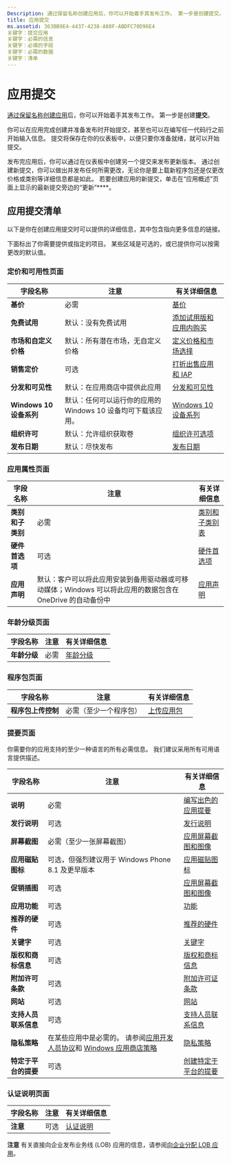 ```yaml
---
Description: 通过保留名称创建应用后，你可以开始着手其发布工作。 第一步是创建提交。
title: 应用提交
ms.assetid: 363BB9E4-4437-4238-A80F-ABDFC70D96E4
关键字：提交应用
关键字：必需的信息
关键字：必填的字段
关键字：必需的数据
关键字：清单
---
```


# 应用提交


[通过保留名称创建应用](create-your-app-by-reserving-a-name.md)后，你可以开始着手其发布工作。 第一步是创建**提交**。

你可以在应用完成创建并准备发布时开始提交，甚至也可以在编写任一代码行之前开始输入信息。 提交将保存在你的仪表板中，以便只要你准备就绪，就可以开始提交。

发布完应用后，你可以通过在仪表板中创建另一个提交来发布更新版本。 通过创建新提交，你可以做出并发布任何所需更改，无论你是要上载新程序包还是仅更改价格或类别等详细信息都是如此。 若要创建应用的新提交，单击在“应用概述”页面上显示的最新提交旁边的“更新”****。

## 应用提交清单


以下是你在创建应用提交时可以提供的详细信息，其中包含指向更多信息的链接。

下面标出了你需要提供或指定的项目。 某些区域是可选的，或已提供你可以按需更改的默认值。

### 定价和可用性页面
| 字段名称                    | 注意                                       | 有关详细信息                                                             |
|-------------------------------|---------------------------------------------|---------------------------------------------------------------------------|
| **基价**                | 必需                                    | [基价](set-app-pricing-and-availability.md#base-price)              |
| **免费试用**                | 默认：没有免费试用                      | [添加试用版和应用内购买](https://msdn.microsoft.com/library/windows/apps/jj193599)  |
| **市场和自定义价格** | 默认：所有潜在市场，无自定义价格 | [定义价格和市场选择](define-pricing-and-market-selection.md)              |
| **销售定价**              | 可选                                    | [打折出售应用和 IAP](put-apps-and-iaps-on-sale.md)                                       |
| **分发和可见性** | 默认：在应用商店中提供此应用 | [分发和可见性](set-app-pricing-and-availability.md#distribution-and-visibility) | 
| **Windows 10 设备系列**  | 默认：任何可以运行你的应用的 Windows 10 设备均可下载该应用。 | [Windows 10 设备系列](set-app-pricing-and-availability.md#windows-10-device-families) | 
| **组织许可**    | 默认：允许组织获取卷 | [组织许可选项](organizational-licensing.md)                        | 
| **发布日期**                | 默认：尽快发布      | [发布日期](set-app-pricing-and-availability.md#publish-date)          |



### 应用属性页面

| 字段名称                    | 注意                                       | 有关详细信息                                                             |
|-------------------------------|---------------------------------------------|---------------------------------------------------------------------------|
| **类别和子类别**  | 必需                                    | [类别和子类别表](category-and-subcategory-table.md)       |
| **硬件首选项**      | 可选                                    | [硬件首选项](enter-app-properties.md#hardware_preferences)      |
| **应用声明**          | 默认：客户可以将此应用安装到备用驱动器或可移动媒体；Windows 可以将此应用的数据包含在 OneDrive 的自动备份中 | [应用声明](app-declarations.md) |



### 年龄分级页面

| 字段名称                    | 注意                                       | 有关详细信息                          |
|-------------------------------|---------------------------------------------|----------------------------------------|
| **年龄分级**               | 必需                                    | [年龄分级](age-ratings.md)          |



### 程序包页面

| 字段名称                    | 注意                                       | 有关详细信息                          |
|-------------------------------|---------------------------------------------|----------------------------------------|
| **程序包上传控制**    | 必需（至少一个程序包）             | [上传应用包](upload-app-packages.md) | 



### 提要页面

你需要你的应用支持的至少一种语言的所有必需信息。 我们建议采用所有可用语言提供描述。

| 字段名称                    | 注意                                       | 有关详细信息                                                     |
|-------------------------------|---------------------------------------------|-------------------------------------------------------------------|
| **说明**               | 必需                                    | [编写出色的应用提要](write-a-great-app-description.md) | 
| **发行说明**             | 可选                                    | [发行说明](create-app-descriptions.md#release-notes)         |
| **屏幕截图**               | 必需（至少一张屏幕截图）          | [应用屏幕截图和图像](app-screenshots-and-images.md)       |
| **应用磁贴图标**             | 可选，但强烈建议用于 Windows Phone 8.1 及更早版本 | [应用磁贴图标](create-app-descriptions.md#app-tile-icon) | 
| **促销插图**       | 可选                                    | [应用屏幕截图和图像](app-screenshots-and-images.md)       | 
| **应用功能**              | 可选                                    | [功能](create-app-descriptions.md#app-features)               |
| **推荐的硬件**      | 可选                                    | [推荐的硬件](create-app-descriptions.md#recommended-hardware) | 
| **关键字**                  | 可选                                    | [关键字](create-app-descriptions.md#keywords)                   |
| **版权和商标信息** | 可选                                 | [版权和商标信息](create-app-descriptions.md#copyright-and-trademark-info) | 
| **附加许可条款**  | 可选                                    | [附加许可证条款](create-app-descriptions.md#additional-license-terms) | 
| **网站**                   | 可选                                    | [网站](create-app-descriptions.md#website)                     |
| **支持人员联系信息**      | 可选                                    | [支持人员联系信息](create-app-descriptions.md)                | 
| **隐私策略**            | 在某些应用中是必需的。 请参阅[应用开发人员协议](https://msdn.microsoft.com/library/windows/apps/hh694058)和 [Windows 应用商店策略](https://msdn.microsoft.com/library/windows/apps/dn764944.aspx#pol_10_5_1) | [隐私策略](create-app-descriptions.md#privacy-policy) | 
| **特定于平台的提要** | 可选                               | [创建特定于平台的提要](create-platform-specific-descriptions.md) |



### 认证说明页面

| 字段名称                    | 注意                                       | 有关详细信息                                                     |
|-------------------------------|---------------------------------------------|-------------------------------------------------------------------|
| **注意**                     | 可选                                    | [认证说明](notes-for-certification.md)             |

 
**注意** 有关直接向企业发布业务线 (LOB) 应用的信息，请参阅[向企业分配 LOB 应用](distribute-lob-apps-to-enterprises.md)。


<!--HONumber=Mar16_HO1-->


